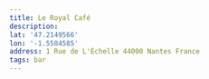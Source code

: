 ```yaml
---
title: Le Royal Café
description: 
lat: '47.2149566'
lon: '-1.5584585'
address: 1 Rue de L'Échelle 44000 Nantes France
tags: bar
---
```

